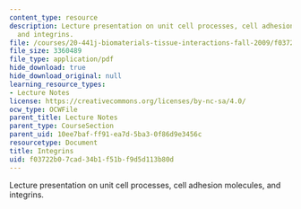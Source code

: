 ```yaml
---
content_type: resource
description: Lecture presentation on unit cell processes, cell adhesion molecules,
  and integrins.
file: /courses/20-441j-biomaterials-tissue-interactions-fall-2009/f03722b07cad34b1f51bf9d5d113b80d_MIT20_441JF09_lec02d_ms.pdf
file_size: 3360489
file_type: application/pdf
hide_download: true
hide_download_original: null
learning_resource_types:
- Lecture Notes
license: https://creativecommons.org/licenses/by-nc-sa/4.0/
ocw_type: OCWFile
parent_title: Lecture Notes
parent_type: CourseSection
parent_uid: 10ee7baf-ff91-ea7d-5ba3-0f86d9e3456c
resourcetype: Document
title: Integrins
uid: f03722b0-7cad-34b1-f51b-f9d5d113b80d
---
```

Lecture presentation on unit cell processes, cell adhesion molecules, and integrins.
